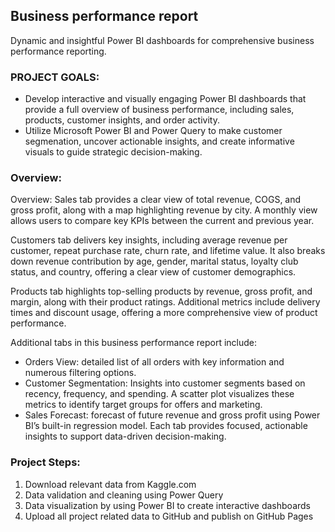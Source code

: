## Business performance report ##

Dynamic and insightful Power BI dashboards for comprehensive business performance reporting.

### PROJECT GOALS: ##
- Develop interactive and visually engaging Power BI dashboards that provide a full overview of business performance, including sales, products, customer insights, and order activity.
- Utilize Microsoft Power BI and Power Query to make customer segmenation, uncover actionable insights, and create informative visuals to guide strategic decision-making.

### Overview: ###
Overview:
Sales tab provides a clear view of total revenue, COGS, and gross profit, along with a map highlighting revenue by city. A monthly view allows users to compare key KPIs between the current and previous year.

Customers tab delivers key insights, including average revenue per customer, repeat purchase rate, churn rate, and lifetime value. It also breaks down revenue contribution by age, gender, marital status, loyalty club status, and country, offering a clear view of customer demographics.

Products tab highlights top-selling products by revenue, gross profit, and margin, along with their product ratings. Additional metrics include delivery times and discount usage, offering a more comprehensive view of product performance.

Additional tabs in this business performance report include:
- Orders View: detailed list of all orders with key information and numerous filtering options.
- Customer Segmentation: Insights into customer segments based on recency, frequency, and spending. A scatter plot visualizes these metrics to identify target groups for offers and marketing.
- Sales Forecast: forecast of future revenue and gross profit using Power BI’s built-in regression model.
Each tab provides focused, actionable insights to support data-driven decision-making.

### Project Steps: ###
1. Download relevant data from Kaggle.com
2. Data validation and cleaning using Power Query
3. Data visualization by using Power BI to create interactive dashboards
4. Upload all project related data to GitHub and publish on GitHub Pages
